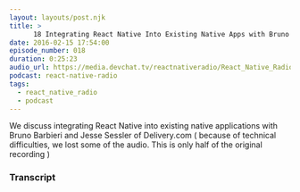 ```yaml
---
layout: layouts/post.njk
title: >
      18 Integrating React Native Into Existing Native Apps with Bruno Barbieri and Jesse Sessler of Delivery.com
date: 2016-02-15 17:54:00
episode_number: 018
duration: 0:25:23
audio_url: https://media.devchat.tv/reactnativeradio/React_Native_Radio_Episode_18.mp3
podcast: react-native-radio
tags: 
  - react_native_radio
  - podcast
---
```


We discuss integrating React Native into existing native applications with Bruno Barbieri and Jesse Sessler of Delivery.com ( because of technical difficulties, we lost some of the audio. This is only half of the original recording&nbsp;)



### Transcript


